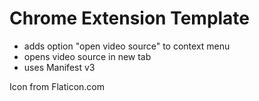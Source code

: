 # Chrome Extension Template
- adds option "open video source" to context menu
- opens video source in new tab
- uses Manifest v3  

Icon from Flaticon.com
